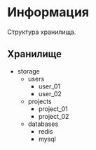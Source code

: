 # Информация

Структура хранилища.

## Хранилище

- storage
  - users
    - user_01
    - user_02
  - projects
    - project_01
    - project_02
  - databases
    - redis
    - mysql
